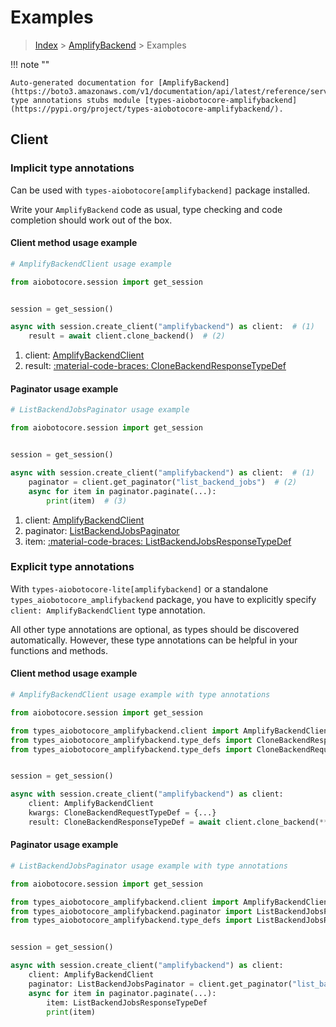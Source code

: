 # Examples

> [Index](../README.md) > [AmplifyBackend](./README.md) > Examples

!!! note ""

    Auto-generated documentation for [AmplifyBackend](https://boto3.amazonaws.com/v1/documentation/api/latest/reference/services/amplifybackend.html#amplifybackend)
    type annotations stubs module [types-aiobotocore-amplifybackend](https://pypi.org/project/types-aiobotocore-amplifybackend/).

## Client

### Implicit type annotations

Can be used with `types-aiobotocore[amplifybackend]` package installed.

Write your `AmplifyBackend` code as usual,
type checking and code completion should work out of the box.



#### Client method usage example

```python
# AmplifyBackendClient usage example

from aiobotocore.session import get_session


session = get_session()

async with session.create_client("amplifybackend") as client:  # (1)
    result = await client.clone_backend()  # (2)
```

1. client: [AmplifyBackendClient](./client.md)
2. result: [:material-code-braces: CloneBackendResponseTypeDef](./type_defs.md#clonebackendresponsetypedef)



#### Paginator usage example

```python
# ListBackendJobsPaginator usage example

from aiobotocore.session import get_session


session = get_session()

async with session.create_client("amplifybackend") as client:  # (1)
    paginator = client.get_paginator("list_backend_jobs")  # (2)
    async for item in paginator.paginate(...):
        print(item)  # (3)
```

1. client: [AmplifyBackendClient](./client.md)
2. paginator: [ListBackendJobsPaginator](./paginators.md#listbackendjobspaginator)
3. item: [:material-code-braces: ListBackendJobsResponseTypeDef](./type_defs.md#listbackendjobsresponsetypedef)




### Explicit type annotations

With `types-aiobotocore-lite[amplifybackend]`
or a standalone `types_aiobotocore_amplifybackend` package, you have to explicitly specify
`client: AmplifyBackendClient` type annotation.

All other type annotations are optional, as types should be discovered automatically.
However, these type annotations can be helpful in your functions and methods.


#### Client method usage example

```python
# AmplifyBackendClient usage example with type annotations

from aiobotocore.session import get_session

from types_aiobotocore_amplifybackend.client import AmplifyBackendClient
from types_aiobotocore_amplifybackend.type_defs import CloneBackendResponseTypeDef
from types_aiobotocore_amplifybackend.type_defs import CloneBackendRequestTypeDef


session = get_session()

async with session.create_client("amplifybackend") as client:
    client: AmplifyBackendClient
    kwargs: CloneBackendRequestTypeDef = {...}
    result: CloneBackendResponseTypeDef = await client.clone_backend(**kwargs)
```



#### Paginator usage example

```python
# ListBackendJobsPaginator usage example with type annotations

from aiobotocore.session import get_session

from types_aiobotocore_amplifybackend.client import AmplifyBackendClient
from types_aiobotocore_amplifybackend.paginator import ListBackendJobsPaginator
from types_aiobotocore_amplifybackend.type_defs import ListBackendJobsResponseTypeDef


session = get_session()

async with session.create_client("amplifybackend") as client:
    client: AmplifyBackendClient
    paginator: ListBackendJobsPaginator = client.get_paginator("list_backend_jobs")
    async for item in paginator.paginate(...):
        item: ListBackendJobsResponseTypeDef
        print(item)
```


